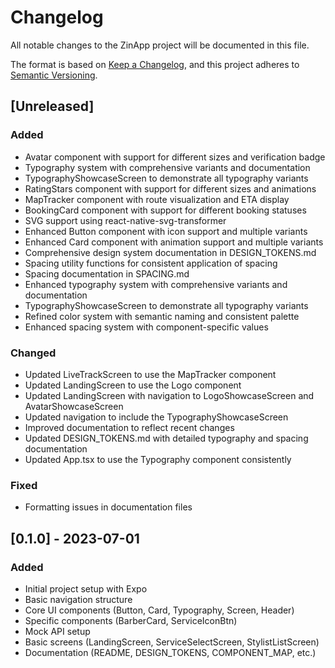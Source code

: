 # Changelog

All notable changes to the ZinApp project will be documented in this file.

The format is based on [Keep a Changelog](https://keepachangelog.com/en/1.0.0/),
and this project adheres to [Semantic Versioning](https://semver.org/spec/v2.0.0.html).

## [Unreleased]

### Added

- Avatar component with support for different sizes and verification badge
- Typography system with comprehensive variants and documentation
- TypographyShowcaseScreen to demonstrate all typography variants
- RatingStars component with support for different sizes and animations
- MapTracker component with route visualization and ETA display
- BookingCard component with support for different booking statuses
- SVG support using react-native-svg-transformer
- Enhanced Button component with icon support and multiple variants
- Enhanced Card component with animation support and multiple variants
- Comprehensive design system documentation in DESIGN_TOKENS.md
- Spacing utility functions for consistent application of spacing
- Spacing documentation in SPACING.md
- Enhanced typography system with comprehensive variants and documentation
- TypographyShowcaseScreen to demonstrate all typography variants
- Refined color system with semantic naming and consistent palette
- Enhanced spacing system with component-specific values

### Changed

- Updated LiveTrackScreen to use the MapTracker component
- Updated LandingScreen to use the Logo component
- Updated LandingScreen with navigation to LogoShowcaseScreen and AvatarShowcaseScreen
- Updated navigation to include the TypographyShowcaseScreen
- Improved documentation to reflect recent changes
- Updated DESIGN_TOKENS.md with detailed typography and spacing documentation
- Updated App.tsx to use the Typography component consistently

### Fixed

- Formatting issues in documentation files

## [0.1.0] - 2023-07-01

### Added

- Initial project setup with Expo
- Basic navigation structure
- Core UI components (Button, Card, Typography, Screen, Header)
- Specific components (BarberCard, ServiceIconBtn)
- Mock API setup
- Basic screens (LandingScreen, ServiceSelectScreen, StylistListScreen)
- Documentation (README, DESIGN_TOKENS, COMPONENT_MAP, etc.)
